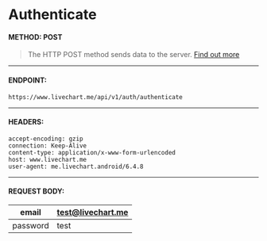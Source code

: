 # Authenticate

#### METHOD: POST
> The HTTP POST method sends data to the server. [Find out more](https://developer.mozilla.org/en-US/docs/Web/HTTP/Methods/POST)

___

#### ENDPOINT:
` https://www.livechart.me/api/v1/auth/authenticate `

___

#### HEADERS:

```http
accept-encoding: gzip
connection: Keep-Alive
content-type: application/x-www-form-urlencoded
host: www.livechart.me
user-agent: me.livechart.android/6.4.8
```

___

#### REQUEST BODY:

| email | test@livechart.me |
|---|---|
| password | test |
